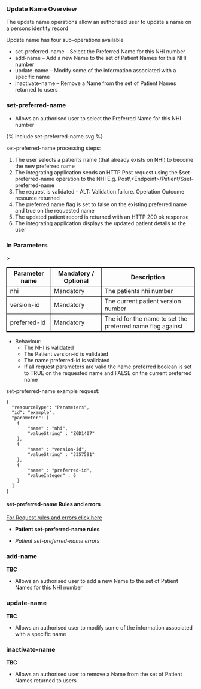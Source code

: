 

### Update Name Overview

The update name operations allow an authorised user to update a name on a persons identity record

Update name has four sub-operations available
* set-preferred-name – Select the Preferred Name for this NHI number
* add-name – Add a new Name to the set of Patient Names for this NHI number
* update-name – Modify some of the information associated with a specific name
* inactivate-name – Remove a Name from the set of Patient Names returned to users

### set-preferred-name

* Allows an authorised user to select the Preferred Name for this NHI number

<div>
{% include set-preferred-name.svg %}
</div>

set-preferred-name processing steps:
 
1. The user selects a patients name (that already exists on NHI) to become the new preferred name
2. The integrating application sends an HTTP Post request using the $set-preferred-name operation to the NHI E.g. Post\<Endpoint>/Patient/$set-preferred-name
3. The request is validated - ALT: Validation failure. Operation Outcome resource returned
4. The preferred name flag is set to false on the existing preferred name and true on the requested name
5. The updated patient record is returned with an HTTP 200 ok response
6. The integrating application displays the updated patient details to the user


<h3> In Parameters </h3>
<table>
<style>
table, th, td {
  border: 1px solid black;
  border-collapse: collapse;
}
</style>
<tr><th> Parameter name </th>
<th> Mandatory / Optional </th>
<th> Description </th></tr>

<tr><td> nhi </td>
<td> Mandatory </td>
<td> The patients nhi number </td>></tr>

<tr><td> version-id </td>
<td> Mandatory </td>
<td> The current patient version number </td></tr>

<tr><td> preferred-id </td>
<td> Mandatory </td>
<td> The id for the name to set the preferred name flag against </td></tr>
</table>


* Behaviour:
  * The NHI is validated
  * The Patient version-id is validated
  * The name preferred-id is validated
  * If all request parameters are valid the name.preferred boolean is set to TRUE on the requested name and FALSE on the current preferred name


set-preferred-name example request:

```  
{
  "resourceType": "Parameters",
  "id": "example",
  "parameter": [
    {
        "name" : "nhi",
        "valueString" : "ZGD1407"
    },
    {
        "name" : "version-id",
        "valueString" : "3357591"
    },
    {
        "name" : "preferred-id",
        "valueInteger" : 6
    }
  ]
}

```

#### set-preferred-name Rules and errors

[For Request rules and errors click here](/general.html#request-rules-and-errors)

* **Patient set-preferred-name rules**

* _Patient set-preferred-name errors_



### add-name 

**TBC**

* Allows an authorised user to add a new Name to the set of Patient Names for this NHI number

### update-name

**TBC**

* Allows an authorised user to modify some of the information associated with a specific name

### inactivate-name 

**TBC**

* Allows an authorised user to remove a Name from the set of Patient Names returned to users
